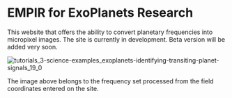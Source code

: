 # EMPIR for ExoPlanets Research
This website that offers the ability to convert planetary frequencies into micropixel images.
The site is currently in development.
Beta version will be added very soon.



![tutorials_3-science-examples_exoplanets-identifying-transiting-planet-signals_19_0](https://user-images.githubusercontent.com/114110417/202292863-a909695f-92f2-4a99-ba0b-d04bdee68cd5.png)


The image above belongs to the frequency set processed from the field coordinates entered on the site.
